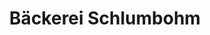 ---
title: "Bäckerei Schlumbohm"
url: /schneverdingen/baeckerei-schlumbohm-am-markt/
shop: Bäckerei
---